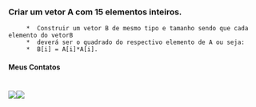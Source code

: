 ###    Criar um vetor A com 15 elementos inteiros. 
		 *  Construir um vetor B de mesmo tipo e tamanho sendo que cada elemento do vetorB
		 *  deverá ser o quadrado do respectivo elemento de A ou seja: 
		 *  B[i] = A[i]*A[i].

#### Meus Contatos
# <a href = "mailto:joaodedeusrsfilho@gmail.com"><img src="https://img.shields.io/badge/-Gmail-%23333?style=for-the-badge&logo=gmail&logoColor=white" target="_blank"></a><a href="https://www.linkedin.com/in/joaodedeusrsfilho" target="_blank"><img src="https://img.shields.io/badge/-LinkedIn-%230077B5?style=for-the-badge&logo=linkedin&logoColor=white" target="_blank"></a> 
